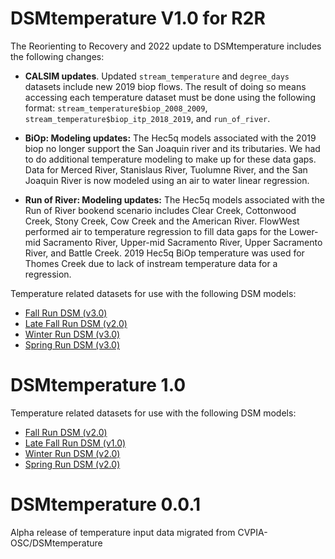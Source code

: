 # DSMtemperature V1.0 for R2R

The Reorienting to Recovery and 2022 update to DSMtemperature includes the following changes: 

* **CALSIM updates**. Updated `stream_temperature` and `degree_days` datasets include new 2019 biop flows. The result of
doing so means accessing each temperature dataset must be done using the following format: 
`stream_temperature$biop_2008_2009`, `stream_temperature$biop_itp_2018_2019`, and `run_of_river`.

* **BiOp: Modeling updates:** The Hec5q models associated with the 2019 biop no longer support the San Joaquin river and its tributaries. We had to do additional temperature modeling to make up for these data gaps. Data for Merced River, Stanislaus River, Tuolumne River, and the San Joaquin River is now modeled using an air to water linear regression. 

* **Run of River: Modeling updates:** The Hec5q models associated with the Run of River bookend scenario includes Clear Creek, Cottonwood Creek, Stony Creek, Cow Creek and the American River. FlowWest performed air to temperature regression to fill data gaps for the Lower-mid Sacramento River, Upper-mid Sacramento River, Upper Sacramento River, and Battle Creek. 2019 Hec5q BiOp temperature was used for Thomes Creek due to lack of instream temperature data for a regression. 

Temperature related datasets for use with the following DSM models:

* [Fall Run DSM (v3.0)](https://github.com/CVPIA-OSC/fallRunDSM/releases/tag/v3.0)
* [Late Fall Run DSM (v2.0)](https://github.com/CVPIA-OSC/fallRunDSM/releases/tag/v2.0)
* [Winter Run DSM (v3.0)](https://github.com/CVPIA-OSC/winterRunDSM/releases/tag/v3.0)
* [Spring Run DSM (v3.0)](https://github.com/CVPIA-OSC/springRunDSM/releases/tag/v3.0)

# DSMtemperature 1.0

Temperature related datasets for use with the following DSM models:

* [Fall Run DSM (v2.0)](https://github.com/CVPIA-OSC/fallRunDSM/releases/tag/v2.0)
* [Late Fall Run DSM (v1.0)](https://github.com/CVPIA-OSC/fallRunDSM/releases/tag/v1.0)
* [Winter Run DSM (v2.0)](https://github.com/CVPIA-OSC/winterRunDSM/releases/tag/v2.0)
* [Spring Run DSM (v2.0)](https://github.com/CVPIA-OSC/springRunDSM/releases/tag/v2.0)

# DSMtemperature 0.0.1

Alpha release of temperature input data migrated from CVPIA-OSC/DSMtemperature
